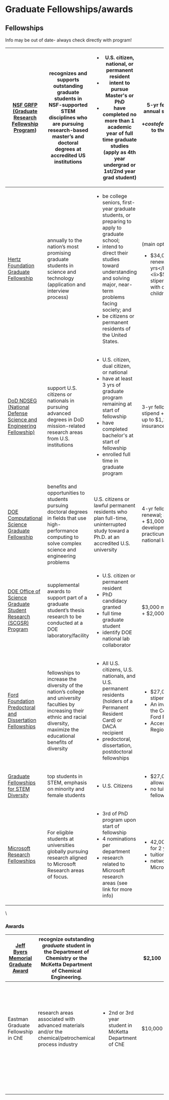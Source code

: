 # Graduate Fellowships/awards

## Fellowships

Info may be out of date- always check directly with program!

| [NSF GRFP (Graduate Research Fellowship Program](https://nsfgrfp.org/))                                                      | recognizes and supports outstanding graduate students in NSF-supported STEM disciplines who are pursuing research-based master’s and doctoral degrees at accredited US institutions     | <ul><li>U.S. citizen, national, or permanent resident</li><li>intent to pursue Master's or PhD</li><li>have completed no more than 1 academic year of full time graduate studies (apply as 4th year undergrad or 1st/2nd year grad student)</li></ul>                                                | <p>5-yr fellowship (3 yr annual stipend $34,000<br>+ cost of education$12,000 to the institution)</p>                                                           | <ul><li>personal statement</li><li>research statement</li><li>3 minimum (5 max) recommendation letters</li><li>transcript</li></ul><p>see <a href="https://nsfgrfp.org/applicants/grfp-application-overview-presentation/">ppt</a></p>  | mid-October                                          | \~2000 annually (out of 12k apps) | <p><a href="https://gradschool.utexas.edu/finances/fellowships/externally-funded/nsf-graduate-research-fellowships">Elizabeth Korves</a><br><br></p> |
| ---------------------------------------------------------------------------------------------------------------------------- | --------------------------------------------------------------------------------------------------------------------------------------------------------------------------------------- | ---------------------------------------------------------------------------------------------------------------------------------------------------------------------------------------------------------------------------------------------------------------------------------------------------- | --------------------------------------------------------------------------------------------------------------------------------------------------------------- | --------------------------------------------------------------------------------------------------------------------------------------------------------------------------------------------------------------------------------------- | ---------------------------------------------------- | --------------------------------- | ---------------------------------------------------------------------------------------------------------------------------------------------------- |
| [Hertz Foundation Graduate Fellowship](https://www.hertzfoundation.org/the-fellowship/)                                      | annually to the nation’s most promising graduate students in science and technology (application and interview process)                                                                 | <ul><li>be college seniors, first-year graduate students, or preparing to apply to graduate school;</li><li>intend to direct their studies toward understanding and solving major, near-term problems facing society; and</li><li>be citizens or permanent residents of the United States.</li></ul> | <p>(main option)</p><ul><li>$34,000 (9 mo); renewable &#x3C;= 5 yrs</li><li>tuition</li><li>$5,000/year stipend for fellows with dependent children</li></ul>   | <ul><li>4 recommendations</li><li>past research accomplishments</li><li>GRE scores</li></ul>                                                                                                                                            | end of October (opens Aug)                           | \~2.5% of applicants awarded      | [fellowshipinfo@hertzfoundation.org](mailto:fellowshipinfo@hertzfoundation.org)                                                                      |
| <p><a href="https://ndseg.sysplus.com/">DoD NDSEG<br>(National Defense Science and Engineering Fellowship)</a></p>           | support U.S. citizens or nationals in pursuing advanced degrees in DoD mission-related research areas from U.S. institutions                                                            | <ul><li>U.S. citizen, dual citizen, or national</li><li>have at least 3 yrs of graduate program remaining at start of fellowship</li><li>have completed bachelor's at start of fellowship</li><li>enrolled full time in graduate program</li></ul>                                                   | 3-yr fellowship ($38,400 stipend + $5,000 travel + up to $1,200 for health insurance)                                                                           | [https://ndseg.sysplus.com/NDSEG/Applicants/Application-Evaluation-Award](https://ndseg.sysplus.com/NDSEG/Applicants/Application-Evaluation-Award)                                                                                      | mid-November                                         | \~500 annually (out of \~8k)      | [NDSEG.PMO@sysplus.com](mailto:NDSEG.PMO@sysplus.com)                                                                                                |
| [DOE Computational Science Graduate Fellowship](http://www.krellinst.org/csgf/about-doe-csgf)                                | benefits and opportunities to students pursuing doctoral degrees in fields that use high-performance computing to solve complex science and engineering problems                        | U.S. citizens or lawful permanent residents who plan full-time, uninterrupted study toward a Ph.D. at an accredited U.S. university                                                                                                                                                                  | 4-yr fellowship (annual renewal; $38,000 stipend + $1,000 prof. development + 12-week practicum at DOE national lab or site)                                    | <p><a href="https://www.krellinst.org/doecsgf/application/">https://www.krellinst.org/doecsgf/application/</a></p><p><br></p><p>including program of study, transcripts, recommendation letters, (presumably) research statement...</p> | early January                                        | <p><br></p>                       | [csgf@krellinst.org](mailto:csgf@krellinst.org)                                                                                                      |
| [DOE Office of Science Graduate Student Research (SCGSR) Program](https://science.osti.gov/wdts/scgsr/Eligibility)           | supplemental awards to support part of a graduate student’s thesis research to be conducted at a DOE laboratory/facility                                                                | <ul><li>U.S. citizen or permanent resident</li><li>PhD candidacy granted</li><li>full time graduate student</li><li>identify DOE national lab collaborator</li></ul>                                                                                                                                 | $3,000 monthly stipend + $2,000 travel                                                                                                                          | <ul><li>research proposal</li><li>transcript</li><li>proof of candidacy</li><li>2 letters of support</li></ul><p><a href="https://science.osti.gov/wdts/scgsr/How-to-Apply">https://science.osti.gov/wdts/scgsr/How-to-Apply</a></p>    | <p>early November</p><p>early May</p>                | <p><br></p>                       | [sc.scgsr@science.doe.gov](mailto:sc.scgsr@science.doe.gov)                                                                                          |
| [Ford Foundation Predoctoral and Dissertation Fellowships](http://sites.nationalacademies.org/pga/fordfellowships/index.htm) | fellowships to  increase the diversity of the nation’s college and university faculties by increasing their ethnic and racial diversity, maximize the educational benefits of diversity | <ul><li>All U.S. citizens, U.S. nationals, and U.S. permanent residents (holders of a Permanent Resident Card) or DACA recipient</li><li>predoctoral, dissertation, postdoctoral fellowships</li></ul>                                                                                               | <ul><li>$27,000 annual stipend (3 yrs)</li><li>An invitation to attend the Conference of Ford Fellows</li><li>Access to Ford Fellow Regional Liaisons</li></ul> | <p><a href="https://sites.nationalacademies.org/pga/fordfellowships/index.htm">https://sites.nationalacademies.org/pga/fordfellowships/index.htm</a></p><p>Predoctoral</p><p>Dissertation</p><p>Postdoctoral</p>                        | early December                                       | <p><br></p>                       | Ford[Applications@nas.edu](mailto:Applications@nas.edu)                                                                                              |
| [Graduate Fellowships for STEM Diversity](https://stemfellowships.org/)                                                      | top students in STEM, emphasis on minority and female students                                                                                                                          | <ul><li>U.S. Citizens</li></ul>                                                                                                                                                                                                                                                                      | <ul><li>$27,000 annual allowance</li><li>no tuition for GFSD fellows</li></ul>                                                                                  | <ul><li>3 letters recommendation</li><li>publication/posters list</li><li>Research Experience</li><li>Personal statement and professional goals</li></ul>                                                                               | December 15                                          | number of awards vary             | [gfsd@stemfellowships.org](mailto:gfsd@stemfellowships.org)                                                                                          |
| [Microsoft Research Fellowships](https://www.microsoft.com/en-us/research/academic-program/phd-fellowship/canada-us/)        | For eligible students at universities globally pursuing research aligned to Microsoft Research areas of focus.                                                                          | <ul><li>3rd of PhD program upon start of fellowship</li><li>4 nominations per department</li><li>research related to Microsoft research areas (see link for more info)</li></ul>                                                                                                                     | <ul><li>42,000 USD stipend for 2 yrs</li><li>tuition</li><li>networking with Microsoft</li></ul>                                                                | <ul><li>thesis proposal + 1 page summary, research title</li><li>CV</li><li>3 letter recommendation</li></ul>                                                                                                                           | early July (nominations open early May, due in June) | <p><br></p>                       | <p><br></p>                                                                                                                                          |

\


### Awards <a href="#graduatefellowships-andawards-awards" id="graduatefellowships-andawards-awards"></a>

| [Jeff Byers Memorial Graduate Award](http://byers.austin.utexas.edu/) | recognize outstanding _graduate_ student in the Department of Chemistry or the McKetta Department of Chemical Engineering. | <p><br></p>                                                            | $2,100      |                                                                                                                                                                                                                                                                                                                                                                            | early June | <p><br></p> |
| --------------------------------------------------------------------- | -------------------------------------------------------------------------------------------------------------------------- | ---------------------------------------------------------------------- | ----------- | -------------------------------------------------------------------------------------------------------------------------------------------------------------------------------------------------------------------------------------------------------------------------------------------------------------------------------------------------------------------------- | ---------- | ----------- |
| Eastman Graduate Fellowship in ChE                                    | research areas associated with advanced materials and/or the chemical/petrochemical process industry                       | <ul><li>2nd or 3rd year student in McKetta Department of ChE</li></ul> | $10,000     | <ul><li><a href="http://www.engr.utexas.edu/undergraduate/scholarships/current/detail/287">Complete application</a></li><li>recommendation letter from advisor</li><li>personal statement of current research interests and doctoral work</li><li>Copy of your <a href="https://utdirect.utexas.edu/apps/student/academic_summary/summary/">Academic Summary</a></li></ul> | early July | <p><br></p> |
| <p><br></p>                                                           | <p><br></p>                                                                                                                | <p><br></p>                                                            | <p><br></p> |                                                                                                                                                                                                                                                                                                                                                                            |            |             |
